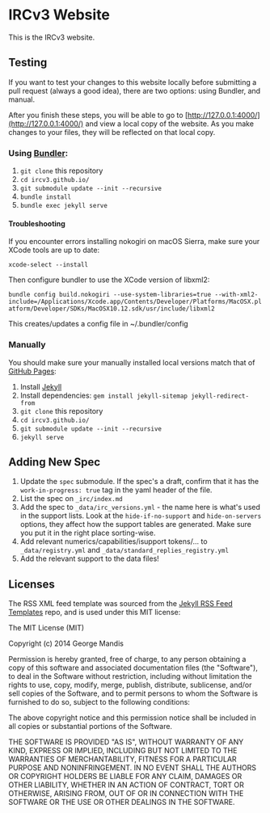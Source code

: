 # IRCv3 Website

This is the IRCv3 website.

## Testing

If you want to test your changes to this website locally before submitting a pull request (always a good idea), there are two options: using Bundler, and manual.

After you finish these steps, you will be able to go to [http://127.0.0.1:4000/](http://127.0.0.1:4000/) and view a local copy of the website. As you make changes to your files, they will be reflected on that local copy.

### Using [Bundler](https://bundler.io/):

1. `git clone` this repository
2. `cd ircv3.github.io/`
3. `git submodule update --init --recursive`
4. `bundle install`
5. `bundle exec jekyll serve`

#### Troubleshooting

If you encounter errors installing nokogiri on macOS Sierra, make sure your XCode tools are up to date:

`xcode-select --install`

Then configure bundler to use the XCode version of libxml2:

`bundle config build.nokogiri --use-system-libraries=true --with-xml2-include=/Applications/Xcode.app/Contents/Developer/Platforms/MacOSX.platform/Developer/SDKs/MacOSX10.12.sdk/usr/include/libxml2`

This creates/updates a config file in ~/.bundler/config


### Manually

You should make sure your manually installed local versions match that of [GitHub Pages](https://pages.github.com/versions/):

1. Install [Jekyll](https://jekyllrb.com/)
2. Install dependencies: `gem install jekyll-sitemap jekyll-redirect-from`
3. `git clone` this repository
4. `cd ircv3.github.io/`
5. `git submodule update --init --recursive`
6. `jekyll serve`

## Adding New Spec

1. Update the `spec` submodule. If the spec's a draft, confirm that it has the `work-in-progress: true` tag in the yaml header of the file.
2. List the spec on `_irc/index.md`
3. Add the spec to `_data/irc_versions.yml` - the name here is what's used in the support lists. Look at the `hide-if-no-support` and `hide-on-servers` options, they affect how the support tables are generated. Make sure you put it in the right place sorting-wise.
4. Add relevant numerics/capabilities/isupport tokens/... to `_data/registry.yml` and `_data/standard_replies_registry.yml`
5. Add the relevant support to the data files!

## Licenses

The RSS XML feed template was sourced from the [Jekyll RSS Feed Templates](https://github.com/snaptortoise/jekyll-rss-feeds) repo, and is used under this MIT license:

The MIT License (MIT)

Copyright (c) 2014 George Mandis

Permission is hereby granted, free of charge, to any person obtaining a copy
of this software and associated documentation files (the "Software"), to deal
in the Software without restriction, including without limitation the rights
to use, copy, modify, merge, publish, distribute, sublicense, and/or sell
copies of the Software, and to permit persons to whom the Software is
furnished to do so, subject to the following conditions:

The above copyright notice and this permission notice shall be included in all
copies or substantial portions of the Software.

THE SOFTWARE IS PROVIDED "AS IS", WITHOUT WARRANTY OF ANY KIND, EXPRESS OR
IMPLIED, INCLUDING BUT NOT LIMITED TO THE WARRANTIES OF MERCHANTABILITY,
FITNESS FOR A PARTICULAR PURPOSE AND NONINFRINGEMENT. IN NO EVENT SHALL THE
AUTHORS OR COPYRIGHT HOLDERS BE LIABLE FOR ANY CLAIM, DAMAGES OR OTHER
LIABILITY, WHETHER IN AN ACTION OF CONTRACT, TORT OR OTHERWISE, ARISING FROM,
OUT OF OR IN CONNECTION WITH THE SOFTWARE OR THE USE OR OTHER DEALINGS IN THE
SOFTWARE.
